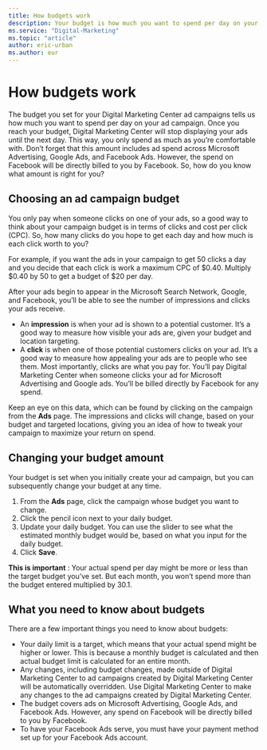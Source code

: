 ```yaml
---
title: How budgets work
description: Your budget is how much you want to spend per day on your ads. The right choice depends on your goals and how you want to monitor your spending.
ms.service: "Digital-Marketing"
ms.topic: "article"
author: eric-urban
ms.author: eur
---
```


# How budgets work

The budget you set for your Digital Marketing Center ad campaigns tells us how much you want to spend per day on your ad campaign. Once you reach your budget, Digital Marketing Center will stop displaying your ads until the next day. This way, you only spend as much as you’re comfortable with. Don’t forget that this amount includes ad spend across Microsoft Advertising, Google Ads, and Facebook Ads. However, the spend on Facebook will be directly billed to you by Facebook.    So, how do you know what amount is right for you?

## Choosing an ad campaign budget

You only pay when someone clicks on one of your ads, so a good way to think about your campaign budget is in terms of clicks and cost per click (CPC). So, how many clicks do you hope to get each day and how much is each click worth to you?

For example, if you want the ads in your campaign to get 50 clicks a day and you decide that each click is work a maximum CPC of $0.40. Multiply $0.40 by 50 to get a budget of $20 per day.

After your ads begin to appear in the Microsoft Search Network, Google, and Facebook, you’ll be able to see the number of impressions and clicks your ads receive.

- An **impression** is when your ad is shown to a potential customer. It’s a good way to measure how visible your ads are, given your budget and location targeting.
- A **click** is when one of those potential customers clicks on your ad. It’s a good way to measure how appealing your ads are to people who see them. Most importantly, clicks are what you pay for. You’ll pay Digital Marketing Center when someone clicks your ad for Microsoft Advertising and Google ads. You’ll be billed directly by Facebook for any spend.

Keep an eye on this data, which can be found by clicking on the campaign from the **Ads** page. The impressions and clicks will change, based on your budget and targeted locations, giving you an idea of how to tweak your campaign to maximize your return on spend.

## Changing your budget amount

Your budget is set when you initially create your ad campaign, but you can subsequently change your budget at any time.

1. From the **Ads** page, click the campaign whose budget you want to change.
1. Click the pencil icon next to your daily budget.
1. Update your daily budget. You can use the slider to see what the estimated monthly budget would be, based on what you input for the daily budget.
1. Click **Save**.

**This is important** : Your actual spend per day might be more or less than the target budget you’ve set. But each month, you won’t spend more than the budget entered multiplied by 30.1.

## What you need to know about budgets

There are a few important things you need to know about budgets:

- Your daily limit is a target, which means that your actual spend might be higher or lower. This is because a monthly budget is calculated and then actual budget limit is calculated for an entire month.
- Any changes, including budget changes, made outside of Digital Marketing Center to ad campaigns created by Digital Marketing Center will be automatically overridden. Use Digital Marketing Center to make any changes to the ad campaigns created by Digital Marketing Center.
- The budget covers ads on Microsoft Advertising, Google Ads, and Facebook Ads. However, any spend on Facebook will be directly billed to you by Facebook.
- To have your Facebook Ads serve, you must have your payment method set up for your Facebook Ads account.


